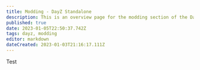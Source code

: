 ```yaml
---
title: Modding - DayZ Standalone
description: This is an overview page for the modding section of the DayZ Standalone category.
published: true
date: 2023-01-05T22:50:37.742Z
tags: dayz, modding
editor: markdown
dateCreated: 2023-01-03T21:16:17.111Z
---
```


Test